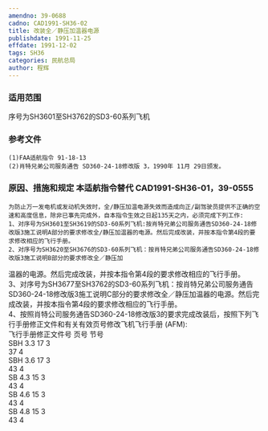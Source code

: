 ```yaml
---
amendno: 39-0688  
cadno: CAD1991-SH36-02  
title: 改装全／静压加温器电源  
publishdate: 1991-11-25  
effdate: 1991-12-02  
tags: SH36  
categories: 民航总局  
author: 程辉  
---
```

  
### 适用范围  
序号为SH3601至SH3762的SD3-60系列飞机  
  
<!--more-->  
### 参考文件  
    (1)FAA适航指令 91-18-13  
    (2)肖特兄弟公司服务通告 SD360-24-18修改版 3，1990年 11月 29日颁发。  
  
### 原因、措施和规定 本适航指令替代 CAD1991-SH36-01，39-0555  
    为防止万一发电机或发动机失效时，全/静压加温电源失效而造成向正/副驾驶员提供不正确的空速和高度信息，除非已事先完成外，自本指令生效之日起135天之内，必须完成下列工作:  
    1、对序号为SH3601至SH3619的SD3-60系列飞机:按肖特兄弟公司服务通告SD360-24-18修改版3施工说明A部分的要求修改全/静压加温器的电源。然后完成改装，并按本指令第4段的要求修改相应的飞行手册。  
    2、对序号为SH3620至SH3676的SD3-60系列飞机：按肖特兄弟公司服务通告SD360-24-18修改版3施工说明B部分的要求修改全／静压加  
  
温器的电源。然后完成改装，并按本指令第4段的要求修改相应的飞行手册。  
    3、对序号为SH3677至SH3762的SD3-60系列飞机：按肖特兄弟公司服务通告SD360-24-18修改版3施工说明C部分的要求修改全／静压加温器的电源。然后完成改装，并按本指令第4段的要求修改相应的飞行手册。  
    4、按照肖特公司服务通告SD360-24-18修改版3的要求完成改装后，按照下列飞行手册修正文件和有关有效页号修改飞机飞行手册 (AFM):  
飞行手册修正文件号 页号 节号  
  SBH 3.3 17 3  
 37 4  
  SBH 3.6 17 3  
 43 4  
  SB  4.3 15 3  
 43 4  
  SB  4.6 15 3  
 43 4  
  SB  4.8 15 3  
 43 4  
